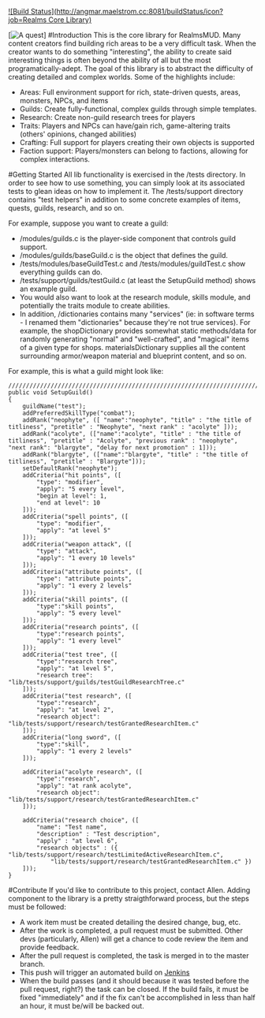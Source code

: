 [![Build Status](http://angmar.maelstrom.cc:8081/buildStatus/icon?job=Realms Core Library)](http://angmar.maelstrom.cc:8081/job/Realms%20Core%20Library/)

[![A quest](http://realmsmud.org/images/intro.gif)]
#Introduction
This is the core library for RealmsMUD. Many content creators find building rich areas to be a very difficult task.
When the creator wants to do something "interesting", the ability to create said interesting things is often beyond the
ability of all but the most programatically-adept. The goal of this library is to abstract the difficulty of creating detailed and complex
worlds. Some of the highlights include:
- Areas: Full environment support for rich, state-driven quests, areas, monsters, NPCs, and items
- Guilds: Create fully-functional, complex guilds through simple templates.
- Research: Create non-guild research trees for players
- Traits: Players and NPCs can have/gain rich, game-altering traits (others' opinions, changed abilities)
- Crafting: Full support for players creating their own objects is supported
- Faction support: Players/monsters can belong to factions, allowing for complex interactions.

#Getting Started
All lib functionality is exercised in the /tests directory. In order to see how to use something, you can simply look at its associated tests to glean ideas on how 
to implement it. The /tests/support directory contains "test helpers" in addition to some concrete examples of items, quests, guilds, research, and so on.

For example, suppose you want to create a guild:
- /modules/guilds.c is the player-side component that controls guild support.
- /modules/guilds/baseGuild.c is the object that defines the guild.
- /tests/modules/baseGuildTest.c and /tests/modules/guildTest.c show everything guilds can do.
- /tests/support/guilds/testGuild.c (at least the SetupGuild method) shows an example guild.
- You would also want to look at the research module, skills module, and potentially the traits module to create abilities.
- In addition, /dictionaries contains many "services" (ie: in software terms - I renamed them "dictionaries" because they're not true services). For example, the shopDictionary provides somewhat static methods/data for randomly generating "normal" and "well-crafted", and "magical" items of a given type for shops. materialsDictionary supplies all the content surrounding armor/weapon material and blueprint content, and so on.

For example, this is what a guild might look like:
```
/////////////////////////////////////////////////////////////////////////////
public void SetupGuild()
{
    guildName("test");
    addPreferredSkillType("combat");
    addRank("neophyte", ([ "name":"neophyte", "title" : "the title of titliness", "pretitle" : "Neophyte", "next rank" : "acolyte" ]));
    addRank("acolyte", (["name":"acolyte", "title" : "the title of titliness", "pretitle" : "Acolyte", "previous rank" : "neophyte", "next rank": "blargyte", "delay for next promotion" : 1]));
    addRank("blargyte", (["name":"blargyte", "title" : "the title of titliness", "pretitle" : "Blargyte"]));
    setDefaultRank("neophyte");
    addCriteria("hit points", ([
        "type": "modifier",
        "apply": "5 every level",
        "begin at level": 1,
        "end at level": 10
    ]));
    addCriteria("spell points", ([
        "type": "modifier",
        "apply": "at level 5"
    ]));
    addCriteria("weapon attack", ([
        "type": "attack",
        "apply": "1 every 10 levels"
    ]));
    addCriteria("attribute points", ([
        "type": "attribute points",
        "apply": "1 every 2 levels"
    ]));
    addCriteria("skill points", ([
        "type":"skill points",
        "apply": "5 every level"
    ]));
    addCriteria("research points", ([
        "type":"research points",
        "apply": "1 every level"
    ]));
    addCriteria("test tree", ([
        "type":"research tree",
        "apply": "at level 5",
        "research tree": "lib/tests/support/guilds/testGuildResearchTree.c"
    ]));
    addCriteria("test research", ([
        "type":"research",
        "apply": "at level 2",
        "research object": "lib/tests/support/research/testGrantedResearchItem.c"
    ]));
    addCriteria("long sword", ([
        "type":"skill",
        "apply": "1 every 2 levels"
    ]));

    addCriteria("acolyte research", ([
        "type":"research",
        "apply": "at rank acolyte",
        "research object": "lib/tests/support/research/testGrantedResearchItem.c"
    ]));

    addCriteria("research choice", ([
        "name": "Test name",
        "description" : "Test description",
        "apply" : "at level 6",
        "research objects" : ({ "lib/tests/support/research/testLimitedActiveResearchItem.c",
            "lib/tests/support/research/testGrantedResearchItem.c" })
    ]));
}
```

#Contribute
If you'd like to contribute to this project, contact Allen. Adding component to the library is a pretty straigthforward process, but the steps must be followed:
- A work item must be created detailing the desired change, bug, etc. 
- After the work is completed, a pull request must be submitted. Other devs (particularly, Allen) will get a chance to code review the item and provide feedback.
- After the pull request is completed, the task is merged in to the master branch.
- This push will trigger an automated build on [Jenkins](http://angmar.maelstrom.cc:8081)
- When the build passes (and it should because it was tested before the pull request, right?) the task can be closed. If the build fails, it must be fixed "immediately" and if the fix can't be accomplished in less than half an hour, it must be/will be backed out.